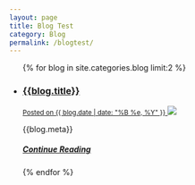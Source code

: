 ```yaml
---
layout: page
title: Blog Test
category: Blog
permalink: /blogtest/
---
```

<main>
    <ul class="blog-list">
        {% for blog in site.categories.blog limit:2 %}
            <li>
                <a class="blog-thumb" href="{{site.baseurl}}{{blog.url}}">
                    <h3>{{blog.title}}</h3>
                    <small>Posted on {{ blog.date | date: "%B %e, %Y" }}</small>
                    <img src="{{blog.image}}">
                </a>
                <p>{{blog.meta}}</p>
                <a href="{{site.baseurl}}{{blog.url}}"><h5>Continue Reading</h5></a>
            </li>
        {% endfor %}
    </ul>
</main>